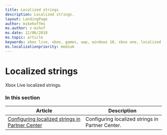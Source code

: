 ```yaml
---
title: Localized strings
description: Localized strings.
layout: LandingPage
author: mikehoffms
ms.author: v-mihof
ms.date: 12/06/2018
ms.topic: article
keywords: xbox live, xbox, games, uwp, windows 10, xbox one, localized strings
ms.localizationpriority: medium
---
```


# Localized strings

Xbox Live localized strings.


### In this section

| Article | Description |
|---------|-------------|
| [Configuring localized strings in Partner Center](../../../configure-xbl/dev-center/localized-strings.md) | Configuring localized strings in Partner Center. |
